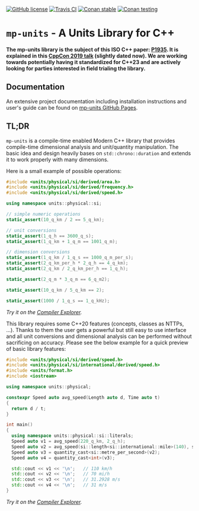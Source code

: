 [![GitHub license](https://img.shields.io/github/license/mpusz/units?color=blue?maxAge=3600)](./LICENSE.md)
[![Travis CI](https://img.shields.io/travis/com/mpusz/units/master.svg?label=Travis%20CI)](https://travis-ci.com/mpusz/units)
[![Conan stable](https://api.bintray.com/packages/mpusz/conan-mpusz/mp-units%3Ampusz/images/download.svg?version=0.5.0%3Astable)](https://bintray.com/mpusz/conan-mpusz/mp-units%3Ampusz/0.5.0%3Astable/link)
[![Conan testing](https://api.bintray.com/packages/mpusz/conan-mpusz/mp-units%3Ampusz/images/download.svg)](https://bintray.com/mpusz/conan-mpusz/mp-units%3Ampusz/_latestVersion)

# `mp-units` - A Units Library for C++

**The mp-units library is the subject of this ISO C++ paper: [P1935](https://wg21.link/p1935).
It is explained in this [CppCon 2019 talk](https://youtu.be/0YW6yxkdhlU) (slightly dated now).
We are working towards potentially having it standardized for C++23 and are actively looking
for parties interested in field trialing the library.**


## Documentation

An extensive project documentation including installation instructions and user's
guide can be found on [mp-units GitHub Pages](https://mpusz.github.io/units).


## TL;DR

`mp-units` is a compile-time enabled Modern C++ library that provides compile-time dimensional
analysis and unit/quantity manipulation. The basic idea and design heavily bases on
`std::chrono::duration` and extends it to work properly with many dimensions.

Here is a small example of possible operations:

```cpp
#include <units/physical/si/derived/area.h>
#include <units/physical/si/derived/frequency.h>
#include <units/physical/si/derived/speed.h>

using namespace units::physical::si;

// simple numeric operations
static_assert(10_q_km / 2 == 5_q_km);

// unit conversions
static_assert(1_q_h == 3600_q_s);
static_assert(1_q_km + 1_q_m == 1001_q_m);

// dimension conversions
static_assert(1_q_km / 1_q_s == 1000_q_m_per_s);
static_assert(2_q_km_per_h * 2_q_h == 4_q_km);
static_assert(2_q_km / 2_q_km_per_h == 1_q_h);

static_assert(2_q_m * 3_q_m == 6_q_m2);

static_assert(10_q_km / 5_q_km == 2);

static_assert(1000 / 1_q_s == 1_q_kHz);
```

_Try it on the [Compiler Explorer](https://godbolt.org/z/oc7P9z)._

This library requires some C++20 features (concepts, classes as NTTPs, ...). Thanks to
them the user gets a powerful but still easy to use interface and all unit conversions
and dimensional analysis can be performed without sacrificing on accuracy. Please see
the below example for a quick preview of basic library features:

```cpp
#include <units/physical/si/derived/speed.h>
#include <units/physical/si/international/derived/speed.h>
#include <units/format.h>
#include <iostream>

using namespace units::physical;

constexpr Speed auto avg_speed(Length auto d, Time auto t)
{
  return d / t;
}

int main()
{
  using namespace units::physical::si::literals;
  Speed auto v1 = avg_speed(220_q_km, 2_q_h);
  Speed auto v2 = avg_speed(si::length<si::international::mile>(140), si::time<si::hour>(2));
  Speed auto v3 = quantity_cast<si::metre_per_second>(v2);
  Speed auto v4 = quantity_cast<int>(v3);

  std::cout << v1 << '\n';   // 110 km/h
  std::cout << v2 << '\n';   // 70 mi/h
  std::cout << v3 << '\n';   // 31.2928 m/s
  std::cout << v4 << '\n';   // 31 m/s
}
```

_Try it on the [Compiler Explorer](https://godbolt.org/z/Wd9d87)._
